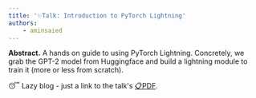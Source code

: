 ```yaml
---
title: '✨Talk: Introduction to PyTorch Lightning'
authors:
    - aminsaied
---
```


**Abstract.** A hands on guide to using PyTorch Lightning. Concretely,
we grab the GPT-2 model from Huggingface and build a lightning module
to train it (more or less from scratch).

<!--truncate-->

😴 Lazy blog - just a link to the talk's [📋PDF](2021-05-07-deck.pdf).